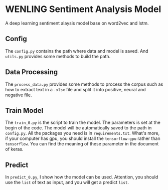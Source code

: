 # WENLING Sentiment Analysis Model
A deep learning sentiment alaysis model base on word2vec and lstm.

## Config
The `config.py` contains the path where data and model is saved. And `utils.py` provides some methods to build the path.

## Data Processing
The `process_data.py` provides some methods to process the corpus such as how to extract text in a `.xlsx` file and split it into positive, neural and negative file.

## Train Model
The `train_0.py` is the script to train the model. The parameters is set at the begin of the code. The model will be automatically saved to the path in `config.py`. All the packages you need is in `requirements.txt`. What's more, if your computer has gpu, you should install the `tensorflow-gpu` rather than `tensorflow`. You can find the meaning of these parameter in the document of keras.

## Predict
In `predict_0.py`, I show how the model can be used. Attention, you should use the `list` of text as input, and you will get a predict `list`. 
